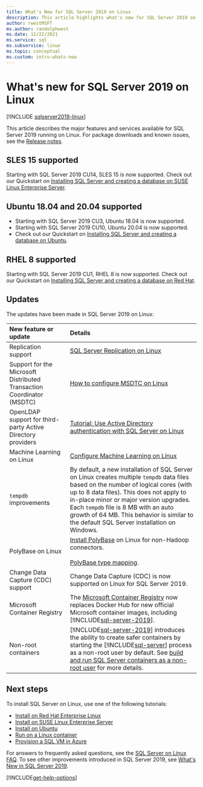 ```yaml
---
title: What's New for SQL Server 2019 on Linux
description: This article highlights what's new for SQL Server 2019 on Linux.
author: rwestMSFT
ms.author: randolphwest
ms.date: 11/22/2021
ms.service: sql
ms.subservice: linux
ms.topic: conceptual
ms.custom: intro-whats-new
---
```


# What's new for SQL Server 2019 on Linux

[!INCLUDE [sqlserver2019-linux](../includes/applies-to-version/sqlserver2019-linux.md)]

This article describes the major features and services available for SQL Server 2019 running on Linux. For package downloads and known issues, see the [Release notes](sql-server-linux-release-notes-2019.md).

## SLES 15 supported

Starting with SQL Server 2019 CU14, SLES 15 is now supported. Check out our Quickstart on [Installing SQL Server and creating a database on SUSE Linux Enterprise Server](quickstart-install-connect-suse.md).

## Ubuntu 18.04 and 20.04 supported

- Starting with SQL Server 2019 CU3, Ubuntu 18.04 is now supported. 
- Starting with SQL Server 2019 CU10, Ubuntu 20.04 is now supported. 
- Check out our Quickstart on [Installing SQL Server and creating a database on Ubuntu](quickstart-install-connect-ubuntu.md?view=sql-server-linux-ver15&preserve-view=true).

## RHEL 8 supported

Starting with SQL Server 2019 CU1, RHEL 8 is now supported. Check out our Quickstart on [Installing SQL Server and creating a database on Red Hat](quickstart-install-connect-red-hat.md?view=sql-server-linux-ver15&preserve-view=true).

## Updates

The updates have been made in SQL Server 2019 on Linux:

| New feature or update | Details |
|:-----|:-----|
|Replication support |[SQL Server Replication on Linux](sql-server-linux-replication.md)
|Support for the Microsoft Distributed Transaction Coordinator (MSDTC) |[How to configure MSDTC on Linux](sql-server-linux-configure-msdtc.md) |
|OpenLDAP support for third-party Active Directory providers |[Tutorial: Use Active Directory authentication with SQL Server on Linux](sql-server-linux-active-directory-authentication.md) |
|Machine Learning on Linux |[Configure Machine Learning on Linux](sql-server-linux-setup-machine-learning.md) |
|`tempdb` improvements | By default, a new installation of SQL Server on Linux creates multiple `tempdb` data files based on the number of logical cores (with up to 8 data files). This does not apply to in-place minor or major version upgrades. Each `tempdb` file is 8 MB with an auto growth of 64 MB. This behavior is similar to the default SQL Server installation on Windows. |
| PolyBase on Linux | [Install PolyBase](../relational-databases/polybase/polybase-linux-setup.md) on Linux for non-Hadoop connectors.<br/><br/>[PolyBase type mapping](../relational-databases/polybase/polybase-type-mapping.md). |
| Change Data Capture (CDC) support | Change Data Capture (CDC) is now supported on Linux for SQL Server 2019. |
| Microsoft Container Registry | The [Microsoft Container Registry](https://azure.microsoft.com/blog/microsoft-syndicates-container-catalog/) now replaces Docker Hub for new official Microsoft container images, including [!INCLUDE[sql-server-2019](../includes/sssql19-md.md)]. |
| Non-root containers | [!INCLUDE[sql-server-2019](../includes/sssql19-md.md)] introduces the ability to create safer containers by starting the [!INCLUDE[sql-server](../includes/ssnoversion-md.md)] process as a non-root user by default. See [build and run SQL Server containers as a non-root user](./sql-server-linux-docker-container-security.md#buildnonrootcontainer) for more details. |

## Next steps

To install SQL Server on Linux, use one of the following tutorials:

- [Install on Red Hat Enterprise Linux](quickstart-install-connect-red-hat.md?view=sql-server-linux-ver15&preserve-view=true)
- [Install on SUSE Linux Enterprise Server](quickstart-install-connect-suse.md?view=sql-server-linux-ver15&preserve-view=true)
- [Install on Ubuntu](quickstart-install-connect-ubuntu.md?view=sql-server-linux-ver15&preserve-view=true)
- [Run on a Linux container](quickstart-install-connect-docker.md?view=sql-server-linux-ver15&preserve-view=true)
- [Provision a SQL VM in Azure](/azure/azure-sql/virtual-machines/linux/sql-vm-create-portal-quickstart?toc=/sql/toc/toc.json)

For answers to frequently asked questions, see the [SQL Server on Linux FAQ](sql-server-linux-faq.yml). To see other improvements introduced in SQL Server 2019, see [What's New in SQL Server 2019](../sql-server/what-s-new-in-sql-server-2019.md?preserve-view=true&view=sql-server-ver15).

[!INCLUDE[get-help-options](../includes/paragraph-content/get-help-options.md)]

